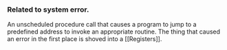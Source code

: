 ### Related to system error.
An unscheduled procedure call that causes a program to jump to a predefined address to invoke an appropriate routine. The thing that caused an error in the first place is shoved into a [[Registers]]. 